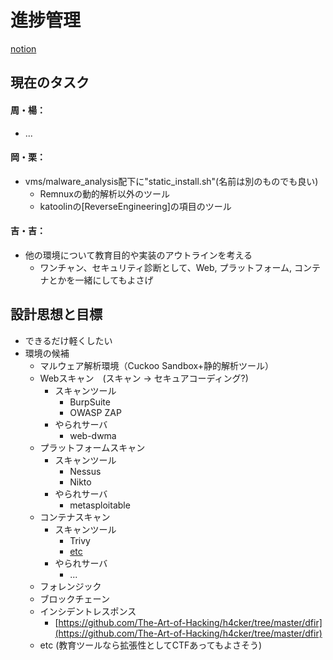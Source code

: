 # 進捗管理

[notion](https://www.notion.so/mws_2021-f471f42d28e948b6a24ac4e812556f88)

## 現在のタスク

#### 周・楊：  

- ...

#### 岡・栗：

- vms/malware_analysis配下に"static_install.sh"(名前は別のものでも良い)
    - Remnuxの動的解析以外のツール
    - katoolinの[ReverseEngineering]の項目のツール

#### 吉・吉：  

-  他の環境について教育目的や実装のアウトラインを考える
    -  ワンチャン、セキュリティ診断として、Web, プラットフォーム, コンテナとかを一緒にしてもよさげ

## 設計思想と目標

- できるだけ軽くしたい
- 環境の候補
  - マルウェア解析環境（Cuckoo Sandbox+静的解析ツール）
  - Webスキャン　(スキャン → セキュアコーディング?)
    - スキャンツール
      - BurpSuite
      - OWASP ZAP
    - やられサーバ
      - web-dwma
  - プラットフォームスキャン
      - スキャンツール
        - Nessus
        - Nikto
      - やられサーバ
        - metasploitable
  - コンテナスキャン
    - スキャンツール
      - Trivy
      - [etc](https://dev.classmethod.jp/articles/container-security-tools-and-docs/)
    - やられサーバ
      - ...
  - フォレンジック
  - ブロックチェーン
  - インシデントレスポンス
      - [https://github.com/The-Art-of-Hacking/h4cker/tree/master/dfir](https://github.com/The-Art-of-Hacking/h4cker/tree/master/dfir)
  - etc (教育ツールなら拡張性としてCTFあってもよさそう)
